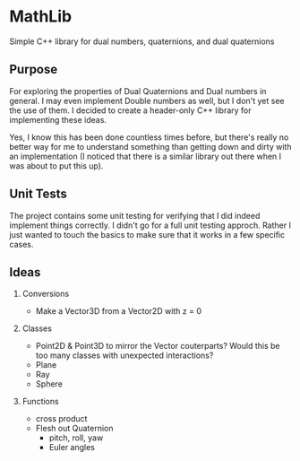 # MathLib
Simple C++ library for dual numbers, quaternions, and dual quaternions

## Purpose
For exploring the properties of Dual Quaternions and Dual numbers in general.  I may even implement Double numbers as well,
but I don't yet see the use of them.
I decided to create a header-only C++ library for implementing these ideas.

Yes, I know this has been done countless times before, but there's really no better way for me
to understand something than getting down and dirty with an implementation (I noticed that there is
a similar library out there when I was about to put this up).

## Unit Tests
The project contains some unit testing for verifying that I did indeed implement things correctly.
I didn't go for a full unit testing approch.  Rather I just wanted to touch the basics to make sure that
it works in a few specific cases.

## Ideas
1. Conversions
   * Make a Vector3D from a Vector2D with z = 0

2. Classes
   * Point2D & Point3D to mirror the Vector couterparts?  Would this be too many classes with unexpected
     interactions?
   * Plane
   * Ray
   * Sphere

3. Functions
   * cross product
   * Flesh out Quaternion
      * pitch, roll, yaw
      * Euler angles